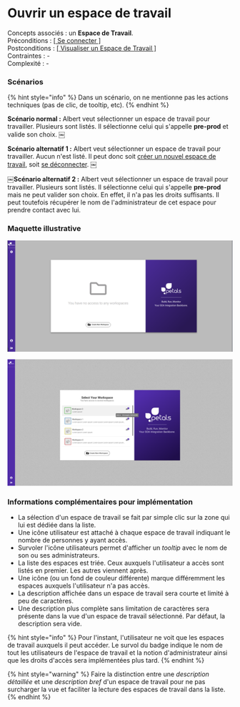 # Ouvrir un espace de travail

Concepts associés : un **Espace de Travail**.  
Préconditions : [\[ Se connecter \]](se-connecter.md)  
Postconditions : [\[ Visualiser un Espace de Travail \]](visualiser-un-espace-de-travail.md)  
Contraintes : -  
Complexité : -

### Scénarios

{% hint style="info" %}
Dans un scénario, on ne mentionne pas les actions techniques \(pas de clic, de tooltip, etc\).
{% endhint %}

**Scénario normal :** Albert veut sélectionner un espace de travail pour travailler. Plusieurs sont listés. Il sélectionne celui qui s'appelle **pre-prod** et valide son choix. ￼  
  
**Scénario alternatif 1 :** Albert veut sélectionner un espace de travail pour travailler. Aucun n'est listé. Il peut donc soit [créer un nouvel espace de travail](definir-un-espace-de-travail.md), soit [se déconnecter](se-deconnecter.md). ￼  
  
**￼Scénario alternatif 2 :** Albert veut sélectionner un espace de travail pour travailler. Plusieurs sont listés. Il sélectionne celui qui s'appelle **pre-prod** mais ne peut valider son choix. En effet, il n'a pas les droits suffisants. Il peut toutefois récupérer le nom de l'administrateur de cet espace pour prendre contact avec lui.

### Maquette illustrative

![](../../.gitbook/assets/vue-no-workspace.png)

![](../../.gitbook/assets/workspace-select-v3.png)

### Informations complémentaires pour implémentation

* La sélection d'un espace de travail se fait par simple clic sur la zone qui lui est dédiée dans la liste.
* Une icône utilisateur est attaché à chaque espace de travail indiquant le nombre de personnes y ayant accès.
* Survoler l'icône utilisateurs permet d'afficher un _tooltip_ avec le nom de son ou ses administrateurs. 
* La liste des espaces est triée. Ceux auxquels l'utilisateur a accès sont listés en premier. Les autres viennent après.
* Une icône \(ou un fond de couleur différente\) marque différemment les espaces auxquels l'utilisateur n'a pas accès.
* La description affichée dans un espace de travail sera courte et limité à peu de caractères. 
* Une description plus complète sans limitation de caractères sera présente dans la vue d'un espace de travail sélectionné. Par défaut, la description sera vide.

{% hint style="info" %}
Pour l'instant, l'utilisateur ne voit que les espaces de travail auxquels il peut accéder. Le survol du badge indique le nom de tout les utilisateurs de l'espace de travail et la notion d'administrateur ainsi que les droits d'accès sera implémentées plus tard.
{% endhint %}

{% hint style="warning" %}
Faire la distinction entre une _description détaillée_ et une _description bref_ d'un espace de travail pour ne pas surcharger la vue et faciliter la lecture des espaces de travail dans la liste.
{% endhint %}

